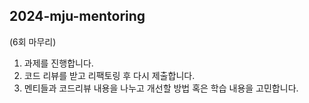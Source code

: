 ## 2024-mju-mentoring
(6회 마무리)


1. 과제를 진행합니다.
2. 코드 리뷰를 받고 리팩토링 후 다시 제출합니다.
3. 멘티들과 코드리뷰 내용을 나누고 개선할 방법 혹은 학습 내용을 고민합니다.
